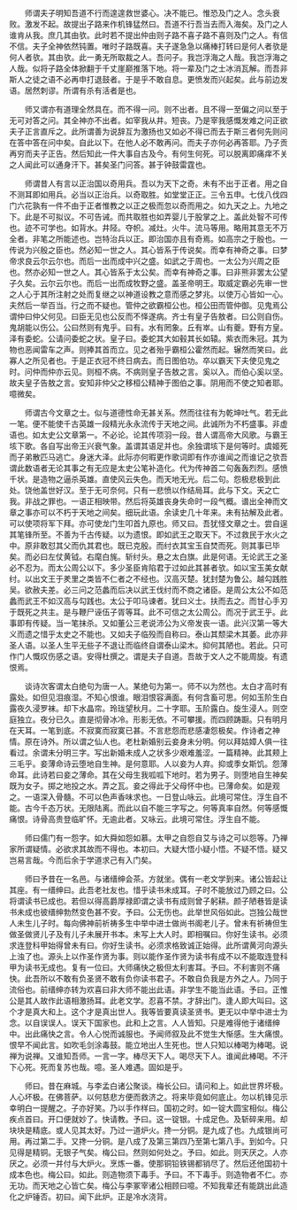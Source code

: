 <!-- { "loadSidebar": true } -->
　　师谓夫子明知吾道不行而遑遑救世婆心。决不能已。惟恐及门之人。念头衰败。激发不起。故提出子路来作机锋猛然曰。吾道不行吾当去而入海矣。及门之人谁肯从我。庶几其由欤。此时若不提出仲由则子路不喜子路不喜则及门之人。有信不信。夫子全神依然钝置。唯时子路既喜。夫子遂急急以痛棒打转曰是何人者欤是何人者欤。其由欤。此一勇无所取裁之人。吾问子。我岂浮海之人哉。我岂浮海之人哉。似将子路全体掀翻于千丈崖巅推落下地。将一辈及门之士冰消瓦解。而吾非斯人之徒之语不必再申打退鼓者。于是乎不敢自息。更愤发而兴起矣。此与前边发语。居然刺谬。所谓有杀有活者是也。

　　师又谓亦有道理全然具在。而不得一问。则不出者。且不得一至偏之问以至于无可对答之问。其全神亦不出者。如宰我从井。短丧。乃是宰我感慨发难之问正欲夫子正言直斥之。此所谓善为说辞互为激扬也又如必不得已而去于斯三者何先则问在答中答在问中矣。自此以下。在他人必不敢再问。而夫子亦何必再答耶。乃子贡再穷而夫子正告。然后知此一件大事自古及今。有何生何死。可以脱离即痛痒不关之人闻此可以通身汗下。甚矣圣门问答。甚于钟鼓雷霆也。

　　师谓昔人有言以正治国以奇用兵。吾以为天下之奇。未有不出于正者。用之自不测耳即如用兵。必当以正治兵。以奇取胜。如堂堂正正。三令五申。七伐八伐四门六花孰有一件不由于正者惟教之以正之极而忽以奇而用之。如九天之上。九地之下。此是不可拟议。不可告诫。而共取胜也如弄婴儿于股掌之上。盖此处智不可传也。迹不可学也。如背水。井陉。夺帜。减灶。火牛。流马等用。略用其意无不万全者。非笔之所能述也。岂特治兵以正。即治国亦且有奇焉。如高宗之于殷也。一传说为兴殷之臣也。然必知一世之人。其心皆系于传说矣。而幸有神奇之事。曰梦帝求良云尔云尔也。而后一出而成中兴之盛。如武之于周也。一太公为兴周之臣也。然亦必知一世之人。其心皆系于太公矣。而幸有神奇之事。曰非熊非罢太公望子久矣。云尔云尔也。而后一出而成牧野之盛。盖圣帝明王。取威定霸必先审一世之人心于其所注射之处而复继之以神道设教之意而感之梦兆。以使万心皆如一心。夫然后一举百当。行之而不疑也。管仲之欲霸桓公也。桓公田而管仲御。见鬼焉公谓仲曰仲父何见。曰臣无见也公反而不怿遂病。齐士有皇子告敖者。曰公则自伤。鬼胡能以伤公。公曰然则有鬼乎。曰有。水有罔象。丘有崒。山有夔。野有方皇。泽有委蛇。公请问委蛇之状。皇子曰。委蛇其大如毂其长如辕。紫衣而朱冠。其为物也恶闻雷车之声。则捧其首而立。见之者殆乎霸桓公霍然而起。辗然而笑曰。此寡人之所见者也。于是正衣冠不终日病去。而日图伯功。卒以霸天下夫使见鬼之时。问仲而仲亦云见。则桓不病。不病则皇子告敖之言。奚以入。而伯心奚以坚。故夫皇子告敖之言。安知非仲父之移桓公精神于图伯之事。阴用而不使之知者耶。噫微矣。

　　师谓古今文章之士。似与道德性命无甚关系。然而往往有为乾坤吐气。若无此一笔。便不能使千古英雄一段精光永永流传于天地之间。此诚所为不朽盛事。非虚语也。如太史公文章第一。不必论。论其传项羽一段。昔人谓高帝大风歌。与霸王垓下歌。各自写出帝王兴衰气象。盖谓其语足并也。余独谓垓下是何等时。虞姬死而子弟散匹马逃亡。身迷大泽。此际亦何暇更作歌词即有作亦谁闻之而谁记之欤吾谓此数语者无论其事之有无应是太史公笔补造化。代为传神首二句轰轰烈烈。感愤千状。是造物之逼杀英雄。直使风云失色。而天地无光。后二句。怨极悲极到此处。饶他盖世好汉。至于无可奈何。只有一悲愤以作结局耳。此与下文。天之亡我。非战之罪也。一语正相映带。然后将英雄丧身失命时一段气概。谱出全神而文章之事亦可以不朽于天地之间矣。细玩此语。余读史几十年来。未有拈解及此者。可以使项将军下拜。亦可使龙门生叩首九原也。师又曰。吾犹怪文章之士。尝自逞其笔锋所至。不善为千古传疑。以为遗恨。即如武王之取天下。不过救民于水火之中。原非敢怼其父而仇其君也。既已克殷。而纣衣其宝玉自焚而死。则其事已毕矣。而必曰左仗黄钺。右麾白旄。斩纣头。悬之太白旗。此是何语。无论武王之圣必不忍为。而太公周公以下。多少圣臣肯陷君于过如此其甚者欤。如以宝玉美女献纣。以出文王于羑里之类皆不仁者之不经也。汉高灭楚。犹封楚为鲁公。越勾践胜吴。欲赦夫差。必三问之范蠡而后决以武王伐纣而不商之诸臣。是周公太公不如范蠡而武王不如汉高与勾践也。太公于叩马谏者。犹曰义士。扶而去之。而甘心手刃于既死之共主。是与鞭尸诬伍子胥等耳。此不可信之太公周公。而况于武王乎。此事即有传疑。当一笔抹杀。又如董公三老说沛公为义帝发丧一语。此兴汉第一等大义而遗之惜乎太史之不能也。又如夫子临殁而自称曰。泰山其颓梁木其萎。此亦非圣人语。以圣人生平无些子不退让而临终自谓泰山梁木。抑何其陋也。若此。只可作门人慨叹伤感之语。安得杜撰之。谓是夫子自道。吾故于文人之不能周旋。有遗恨焉。

　　谈诗次客谓太白绝句为唐一人。某绝句为第一。师不以为然也。太白才高时有露处。如但见泪痕湿。不知心恨谁。眼泪恨容满面。有何含畜可思。何如玉阶生白露夜久浸罗袜。却下水晶帘。玲珑望秋月。二十字耶。玉阶露白。旋生浸人。则空庭独立。夜分已久。直是彻骨冰冷。形影无依。不可攀援。而四顾踌蹰。只有明月在天耳。一笔到底。不寂寞而寂寞已甚。不言悲怨而悲感凄怨极矣。作诗者之神情。原在诗外。所以谓之仙人也。老杜新婚别云妾身未分明。何以拜姑嫜人俱一往看过。余谓未分明三字。写出新婚未成人之状多少艰难羞涩。一篇精神。此其颊上三毛乎。妾薄命诗云堕地自生神。是何意耶。人以妾为人弃。抑或季女斯饥。怨薄命耳。此诗若曰妾之薄命。其在父母生我呱呱下地时。若为男子。则堕地自生神矣既为女子。掷之地投之水。弄之瓦。妾之得此于父母怀中也。已薄命矣。如是观之。一语深入骨髓。不可以色声香味求也。一日登山咏云。此境可常住。浮生自不能。古今千态万状。无限陆离。而此以自不能三字写之。何等真率自然。何等感慨痛恨。诗骨高贵登临旷怀。无逾此者。又咏云。此境可常住。浮生自不能。

　　师曰儒门有一怨字。如大舜如怨如慕。太甲之自怨自艾与诗之可以怨等。乃禅家所谓疑情。必欲求其故而不得也。本初曰。大疑大悟小疑小悟。不疑不悟。疑又岂易言哉。今而后余于学道求己有入门矣。

　　师曰予昔在一名邑。与诸缙绅会茶。方就坐。偶有一老文学到来。诸公皆起让其座。有一缙绅曰。此吾老社友也。惜乎读书未成耳。子时不能放过乃顾之曰。公将谓读书已成也。若但以得高爵厚禄即谓之读书有成则曾子躬耕。颜子陋巷皆是读书未成也彼缙绅勃然变色甚不安。予曰。公无伤也。此举世风俗如此。岂独公哉世人未生儿子时。每向佛神前祈祷多生中举中进士做尚书阁老儿子。曾未有祈祷但生做圣做贤儿子及有儿子未展开书本。未写上大人时。即相嘱曰。你好生读书。必须求连登科甲始得曾未有曰。你好生读书。必须求格致诚正始得。此所谓黄河向源头上浊了也。源头上以作圣作贤为事。则以能作圣作贤为读书有成不以不能取连登科甲为读书无成也。复有一位曰。大师痛快之极但太利害耳。予曰。不利害则不痛快。此吾所以不敢有负圣贤不敢有负你读书君子。不敢自负我是方外之人。乃同于流俗也。前缙绅亦转为欢喜曰非大师不能出此语。非学生不能当此语。予曰。正惟公是其人故作此语相激扬耳。此老文学。忍喜不禁。才辞出门。逢人即大叫曰。这个才是真大和上。这个才是真出世人。我等皆要真读圣贤书。更无以中举中进士为念。以自误误人。误天下国家也。此和上之言。人人皆知。只是难得他于诸缙绅中。出此痛快之言。令人心悦而诚服也。予闻师叙及此不觉生大惭感。生大痛恨。恨早不闻此言。如吹毛剑涂毒鼓。能立地出人生死也。世人只知以棒喝为棒喝。说禅为说禅。又谁知吾师。一言一字。棒尽天下人。喝尽天下人。谁闻此棒喝。不汗下心死。死而复苏也哉。噫。圣人难遇。固如是乎。

　　师曰。昔在麻城。与李孟白诸公聚谈。梅长公曰。请问和上。如此世界坏极。人心坏极。在佛菩萨。以何慈悲方便而救济之。将来毕竟如何底止。勿以机锋见示幸明白一提醒之。子亦好笑。乃以手作样曰。国初之时。如一锭大圆宝相似。梅公疾点首曰。开口便就妙了。快请教。予曰。这一锭银。十成足色。及斩碎来用。却块块是精底。或人见其太好。乃过一道炉火。搀一分铜。是九成了也。九成银尚可用。再过第二手。又搀一分铜。是八成了及第三第四乃至第七第八手。到如今。只见得是精铜。无银子气矣。梅公曰。然则如何处之。予曰。如此。则天厌之。人亦厌之。必须一并付与大炉火。烹炼一番。使那铜铅铁锡都销尽了。然后还他国初十成本色也。梅公曰。如此。则造物须下毒手。予曰。不下毒手。则造物者不仁。亦无功。而天地之心皆亡矣。梅公与李冢宰诸公相顾曰噫。不知我辈还有能跳出此造化之炉锤否。初曰。闻下此炉。正是冷水浇背。

